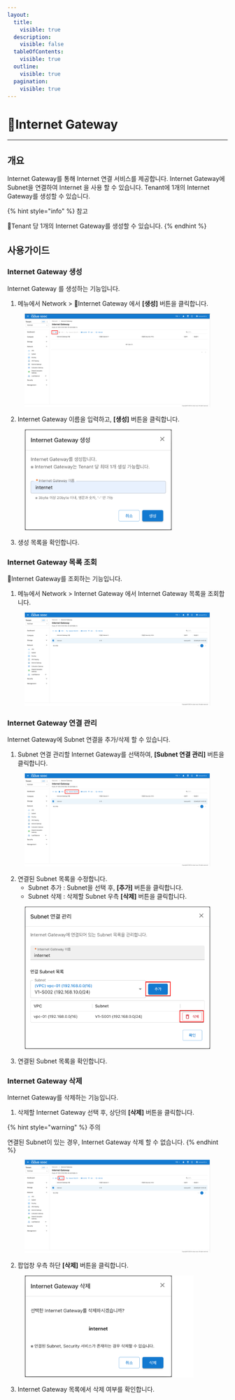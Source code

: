 ```yaml
---
layout:
  title:
    visible: true
  description:
    visible: false
  tableOfContents:
    visible: true
  outline:
    visible: true
  pagination:
    visible: true
---
```


# Internet Gateway

***

## 개요

Internet Gateway를 통해 Internet 연결 서비스를 제공합니다. Internet Gateway에 Subnet을 연결하여 Internet 을 사용 할 수 있습니다. Tenant에 1개의 Internet Gateway를 생성할 수 있습니다.

{% hint style="info" %}
참고

Tenant 당 1개의 Internet Gateway를 생성할 수 있습니다.
{% endhint %}

## 사용가이드

### Internet Gateway **생성**

Internet Gateway 를 생성하는 기능입니다.

1. 메뉴에서 Network > Internet Gateway 에서 **\[생성]** 버튼을 클릭합니다.

<figure><img src="../.gitbook/assets/image (557).png" alt=""><figcaption></figcaption></figure>

2. Internet Gateway 이름을 입력하고, **\[생성]** 버튼을 클릭합니다.

<figure><img src="../.gitbook/assets/image (558).png" alt="" width="336"><figcaption></figcaption></figure>

3. 생성 목록을 확인합니다.

### Internet Gateway 목록 조회

Internet Gateway를 조회하는 기능입니다.

1. 메뉴에서 Network > Internet Gateway 에서 Internet Gateway 목록을 조회합니다.

<figure><img src="../.gitbook/assets/image (555).png" alt=""><figcaption></figcaption></figure>

### Internet Gateway 연결 관리

Internet Gateway에 Subnet 연결을 추가/삭제 할 수 있습니다.

1. Subnet 연결 관리할 Internet Gateway를 선택하여, **\[Subnet 연결 관리]** 버튼을 클릭합니다.

<figure><img src="../.gitbook/assets/image (554).png" alt=""><figcaption></figcaption></figure>

2. 연결된 Subnet 목록을 수정합니다.
   * Subnet 추가 : Subnet을 선택 후, **\[추가]** 버튼을 클릭합니다.
   * Subnet 삭제 : 삭제할 Subnet 우측 **\[삭제]** 버튼을 클릭합니다.

<figure><img src="../.gitbook/assets/image (556).png" alt="" width="453"><figcaption></figcaption></figure>

3. 연결된 Subnet 목록을 확인합니다.

### Internet Gateway 삭제

Internet Gateway를 삭제하는 기능입니다.

1. 삭제할 Internet Gateway 선택 후, 상단의 **\[삭제]** 버튼을 클릭합니다.

{% hint style="warning" %}
주의

연결된 Subnet이 있는 경우, Internet Gateway 삭제 할 수 없습니다.
{% endhint %}

<figure><img src="../.gitbook/assets/image (553).png" alt=""><figcaption></figcaption></figure>

2. 팝업창 우측 하단 **\[삭제]** 버튼을 클릭합니다.

<figure><img src="../.gitbook/assets/image (552) (1).png" alt="" width="386"><figcaption></figcaption></figure>

3. Internet Gateway 목록에서 삭제 여부를 확인합니다.

